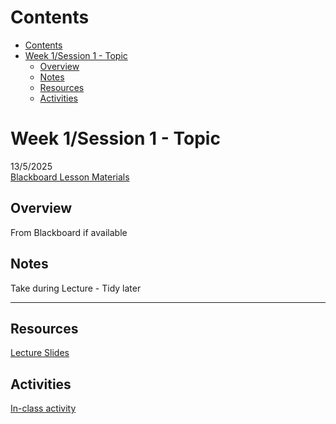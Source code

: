 # Contents
- [Contents](#contents)
- [Week 1/Session 1 - Topic](#week-1session-1---topic)
  - [Overview](#overview)
  - [Notes](#notes)
  - [Resources](#resources)
  - [Activities](#activities)

# Week 1/Session 1 - Topic
13/5/2025  
[Blackboard Lesson Materials](https://blackboard.northmetrotafe.wa.edu.au/webapps/blackboard/content/listContent.jsp?course_id=_35877_1&content_id=_3663745_1)

## Overview
From Blackboard if available

## Notes
Take during Lecture - Tidy later

___
## Resources
[Lecture Slides](./resources/.pptx)  

## Activities
[In-class activity](./activities/class-activities.md)  
